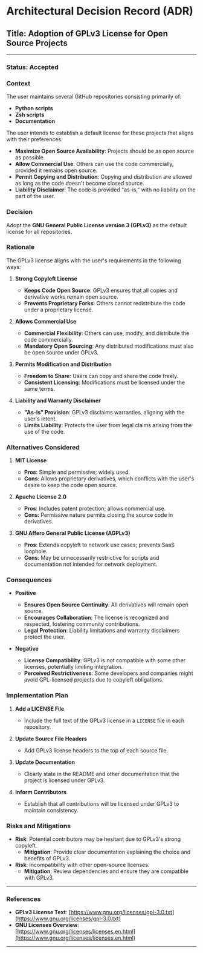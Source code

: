 # Architectural Decision Record (ADR)

## Title: Adoption of GPLv3 License for Open Source Projects

---

### **Status**: Accepted

### **Context**

The user maintains several GitHub repositories consisting primarily of:

- **Python scripts**
- **Zsh scripts**
- **Documentation**

The user intends to establish a default license for these projects that aligns with their preferences:

- **Maximize Open Source Availability**: Projects should be as open source as possible.
- **Allow Commercial Use**: Others can use the code commercially, provided it remains open source.
- **Permit Copying and Distribution**: Copying and distribution are allowed as long as the code doesn't become closed source.
- **Liability Disclaimer**: The code is provided "as-is," with no liability on the part of the user.

### **Decision**

Adopt the **GNU General Public License version 3 (GPLv3)** as the default license for all repositories.

### **Rationale**

The GPLv3 license aligns with the user's requirements in the following ways:

1. **Strong Copyleft License**

   - **Keeps Code Open Source**: GPLv3 ensures that all copies and derivative works remain open source.
   - **Prevents Proprietary Forks**: Others cannot redistribute the code under a proprietary license.

2. **Allows Commercial Use**

   - **Commercial Flexibility**: Others can use, modify, and distribute the code commercially.
   - **Mandatory Open Sourcing**: Any distributed modifications must also be open source under GPLv3.

3. **Permits Modification and Distribution**

   - **Freedom to Share**: Users can copy and share the code freely.
   - **Consistent Licensing**: Modifications must be licensed under the same terms.

4. **Liability and Warranty Disclaimer**

   - **"As-Is" Provision**: GPLv3 disclaims warranties, aligning with the user's intent.
   - **Limits Liability**: Protects the user from legal claims arising from the use of the code.

### **Alternatives Considered**

1. **MIT License**

   - **Pros**: Simple and permissive; widely used.
   - **Cons**: Allows proprietary derivatives, which conflicts with the user's desire to keep the code open source.

2. **Apache License 2.0**

   - **Pros**: Includes patent protection; allows commercial use.
   - **Cons**: Permissive nature permits closing the source code in derivatives.

3. **GNU Affero General Public License (AGPLv3)**

   - **Pros**: Extends copyleft to network use cases; prevents SaaS loophole.
   - **Cons**: May be unnecessarily restrictive for scripts and documentation not intended for network deployment.

### **Consequences**

- **Positive**

  - **Ensures Open Source Continuity**: All derivatives will remain open source.
  - **Encourages Collaboration**: The license is recognized and respected, fostering community contributions.
  - **Legal Protection**: Liability limitations and warranty disclaimers protect the user.

- **Negative**

  - **License Compatibility**: GPLv3 is not compatible with some other licenses, potentially limiting integration.
  - **Perceived Restrictiveness**: Some developers and companies might avoid GPL-licensed projects due to copyleft obligations.

### **Implementation Plan**

1. **Add a LICENSE File**

   - Include the full text of the GPLv3 license in a `LICENSE` file in each repository.

2. **Update Source File Headers**

   - Add GPLv3 license headers to the top of each source file.

3. **Update Documentation**

   - Clearly state in the README and other documentation that the project is licensed under GPLv3.

4. **Inform Contributors**

   - Establish that all contributions will be licensed under GPLv3 to maintain consistency.

### **Risks and Mitigations**

- **Risk**: Potential contributors may be hesitant due to GPLv3's strong copyleft.
  - **Mitigation**: Provide clear documentation explaining the choice and benefits of GPLv3.
- **Risk**: Incompatibility with other open-source licenses.
  - **Mitigation**: Review dependencies and ensure they are compatible with GPLv3.

---

### **References**

- **GPLv3 License Text**: [https://www.gnu.org/licenses/gpl-3.0.txt](https://www.gnu.org/licenses/gpl-3.0.txt)
- **GNU Licenses Overview**: [https://www.gnu.org/licenses/licenses.en.html](https://www.gnu.org/licenses/licenses.en.html)

---

